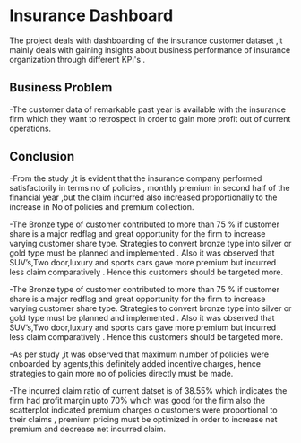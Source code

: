 
# Insurance Dashboard
The project deals with dashboarding of the insurance customer dataset ,it  mainly deals with gaining insights about business performance of insurance organization  through different KPI's .
## Business Problem
-The  customer data  of remarkable past year is available with the insurance firm which they want to retrospect in order to gain more profit out of current operations. 


## Conclusion


-From the study ,it is evident that the insurance company performed satisfactorily in terms no of policies , monthly premium in second half of the financial year ,but the claim incurred also increased proportionally to the increase in No of policies and premium collection.

-The Bronze type of customer contributed to more than 75 % if customer share is a major redflag and great opportunity for the firm to increase varying customer share type. Strategies to convert bronze type into silver or gold type must be planned and implemented . Also it was observed that SUV’s,Two door,luxury and sports cars gave more premium but incurred less claim comparatively . Hence this customers should be targeted more.

-The Bronze type of customer contributed to more than 75 % if customer share is a major redflag and great opportunity for the firm to increase varying customer share type. Strategies to convert bronze type into silver or gold type must be planned and implemented . Also it was observed that SUV’s,Two door,luxury and sports cars gave more premium but incurred less claim comparatively . Hence this customers should be targeted more.

-As per study ,it was observed that maximum number of policies were onboarded by agents,this definitely added incentive charges, hence strategies to gain more no of policies directly must be made.

-The incurred claim ratio of current datset is of 38.55% which indicates the firm had profit margin upto 70% which was good for the firm also the scatterplot indicated premium charges o customers were proportional to their claims , premium pricing must be optimized in order to increase net premium and decrease net incurred claim.
